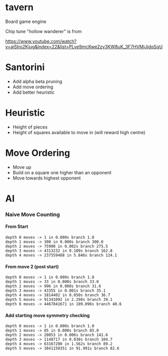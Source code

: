 # tavern
Board game engine

Chip tune "hollow wanderer" is from 

https://www.youtube.com/watch?v=ajSIro2Kiug&index=22&list=PLye9mcKwe2zy3KW8uK_3F7HVMjJjdqSqU

# Santorini
- Add alpha beta pruning
- Add move ordering
- Add better heuristic

# Heuristic
- Height of pieces
- Height of squares available to move in (will reward high centre)

# Move Ordering
- Move up
- Build on a square one higher than an opponent 
- Move towards highest opponent

# AI 

### Naive Move Counting

#### From Start
	depth 0 moves -> 1 in 0.000s branch 1.0
	depth 1 moves -> 300 in 0.000s branch 300.0
	depth 2 moves -> 75900 in 0.002s branch 275.5
	depth 3 moves -> 4313232 in 0.109s branch 162.8
	depth 4 moves -> 237559488 in 5.846s branch 124.1
    
#### From move 2 (post start)
    depth 0 moves -> 1 in 0.000s branch 1.0
    depth 1 moves -> 33 in 0.000s branch 33.0
    depth 2 moves -> 996 in 0.000s branch 31.6
    depth 3 moves -> 43355 in 0.001s branch 35.1
    depth 4 moves -> 1814402 in 0.050s branch 36.7
    depth 5 moves -> 91341092 in 2.298s branch 39.1
    depth 6 moves -> 4467841671 in 109.096s branch 40.6
    
#### Add starting move symmetry checking
	depth 0 moves -> 1 in 0.000s branch 1.0
	depth 1 moves -> 85 in 0.000s branch 85.0
	depth 2 moves -> 20053 in 0.006s branch 141.6
	depth 3 moves -> 1148717 in 0.038s branch 104.7
	depth 4 moves -> 63167200 in 1.562s branch 89.2
	depth 5 moves -> 3841150351 in 91.991s branch 82.6
